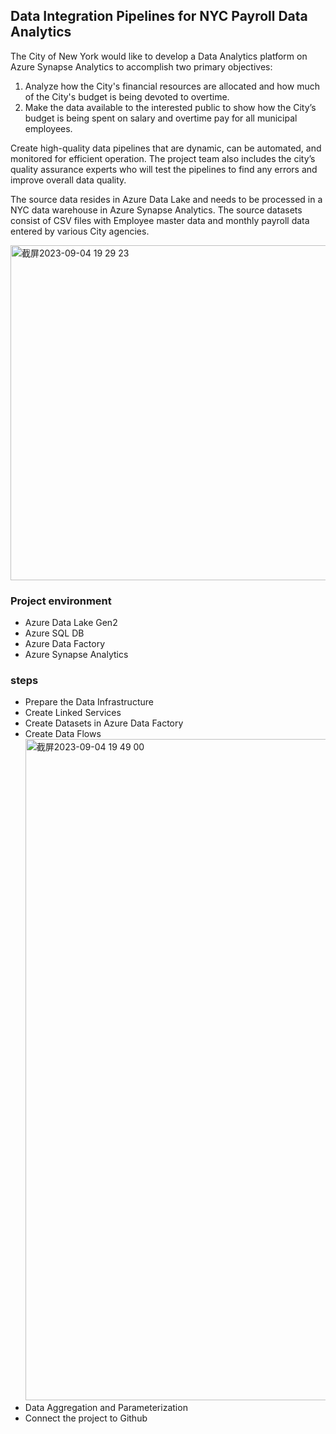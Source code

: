 ## Data Integration Pipelines for NYC Payroll Data Analytics

The City of New York would like to develop a Data Analytics platform on Azure Synapse Analytics to accomplish two primary objectives:

 1. Analyze how the City's financial resources are allocated and how much of the City's budget is being devoted to overtime.
 2. Make the data available to the interested public to show how the City’s budget is being spent on salary and overtime pay for all municipal employees.

Create high-quality data pipelines that are dynamic, can be automated, and monitored for efficient operation. The project team also includes the city’s quality assurance experts who will test the pipelines to find any errors and improve overall data quality.

The source data resides in Azure Data Lake and needs to be processed in a NYC data warehouse in Azure Synapse Analytics. The source datasets consist of CSV files with Employee master data and monthly payroll data entered by various City agencies.

<img width="536" alt="截屏2023-09-04 19 29 23" src="https://github.com/jingxuan091/Data-Integration-Pipelines-for-NYC-Payroll-Data-Analytics/assets/115550007/0d22efc1-9f76-4c29-ba0b-1954987f6597">


### Project environment
* Azure Data Lake Gen2
* Azure SQL DB
* Azure Data Factory
* Azure Synapse Analytics

### steps

* Prepare the Data Infrastructure
* Create Linked Services
* Create Datasets in Azure Data Factory
* Create Data Flows
  <img width="1058" alt="截屏2023-09-04 19 49 00" src="https://github.com/jingxuan091/Data-Integration-Pipelines-for-NYC-Payroll-Data-Analytics/assets/115550007/6e9d8177-b9e0-4e71-8bb1-b75c9ead2d28">
* Data Aggregation and Parameterization
* Connect the project to Github

  


